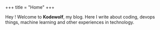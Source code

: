 +++
title = "Home"
+++

Hey ! Welcome to **Kodewolf**, my blog. Here I write about coding, devops things, machine learning and other experiences in technology.